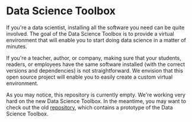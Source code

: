 Data Science Toolbox
====================

If you're a data scientist, installing all the software you need can be quite involved. The goal of the Data Science Toolbox is to provide a virtual environment that will enable you to start doing data science in a matter of minutes. 

If you're a teacher, author, or company, making sure that your students, readers, or employees have the same software installed (with the correct versions and dependencies) is not straightforward. We envision that this open source project will enable you to easily create a custom virtual environment. 

As you may notice, this repository is currently empty. We're working very hard on the new Data Science Toolbox. In the meantime, you may want to check out the old [repository](https://github.com/jeroenjanssens/command-line-tools-for-data-science), which contains a prototype of the Data Science Toolbox.
